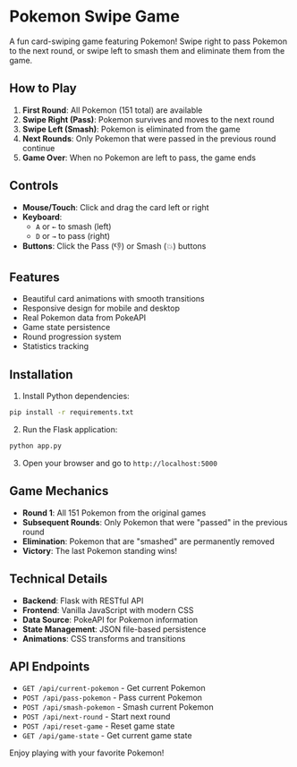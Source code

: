 # Pokemon Swipe Game

A fun card-swiping game featuring Pokemon! Swipe right to pass Pokemon to the next round, or swipe left to smash them and eliminate them from the game.

## How to Play

1. **First Round**: All Pokemon (151 total) are available
2. **Swipe Right (Pass)**: Pokemon survives and moves to the next round
3. **Swipe Left (Smash)**: Pokemon is eliminated from the game
4. **Next Rounds**: Only Pokemon that were passed in the previous round continue
5. **Game Over**: When no Pokemon are left to pass, the game ends

## Controls

- **Mouse/Touch**: Click and drag the card left or right
- **Keyboard**: 
  - `A` or `←` to smash (left)
  - `D` or `→` to pass (right)
- **Buttons**: Click the Pass (👎) or Smash (💥) buttons

## Features

- Beautiful card animations with smooth transitions
- Responsive design for mobile and desktop
- Real Pokemon data from PokeAPI
- Game state persistence
- Round progression system
- Statistics tracking

## Installation

1. Install Python dependencies:
```bash
pip install -r requirements.txt
```

2. Run the Flask application:
```bash
python app.py
```

3. Open your browser and go to `http://localhost:5000`

## Game Mechanics

- **Round 1**: All 151 Pokemon from the original games
- **Subsequent Rounds**: Only Pokemon that were "passed" in the previous round
- **Elimination**: Pokemon that are "smashed" are permanently removed
- **Victory**: The last Pokemon standing wins!

## Technical Details

- **Backend**: Flask with RESTful API
- **Frontend**: Vanilla JavaScript with modern CSS
- **Data Source**: PokeAPI for Pokemon information
- **State Management**: JSON file-based persistence
- **Animations**: CSS transforms and transitions

## API Endpoints

- `GET /api/current-pokemon` - Get current Pokemon
- `POST /api/pass-pokemon` - Pass current Pokemon
- `POST /api/smash-pokemon` - Smash current Pokemon
- `POST /api/next-round` - Start next round
- `POST /api/reset-game` - Reset game state
- `GET /api/game-state` - Get current game state

Enjoy playing with your favorite Pokemon! 